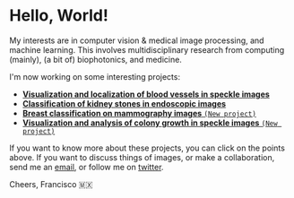 # Hello, World!

My interests are in computer vision & medical image processing, and machine learning. This involves multidisciplinary research from computing (mainly), (a bit of) biophotonics, and medicine. 

I'm now working on some interesting projects:

*  [**Visualization and localization of blood vessels in speckle images**](https://friscolt.github.io/bloodvessels)
*  [**Classification of kidney stones in endoscopic images**](https://friscolt.github.io/kidneystones)
*  [**Breast classification on mammography images** `(New project)`](https://friscolt.github.io/mammography)
*  [**Visualization and analysis of colony growth in speckle images**  `(New project)`](https://friscolt.github.io/colonygrowth)


If you want to know more about these projects, you can click on the points above. If you want to discuss things of images, or make a collaboration, send me an [email](mailto:francisco.lopez@inaoe.com?subject=[GitHub]%20Hello,%20Francisco), or follow me on [twitter](https://twitter.com/Friscolt).

Cheers,
Francisco 🇲🇽
